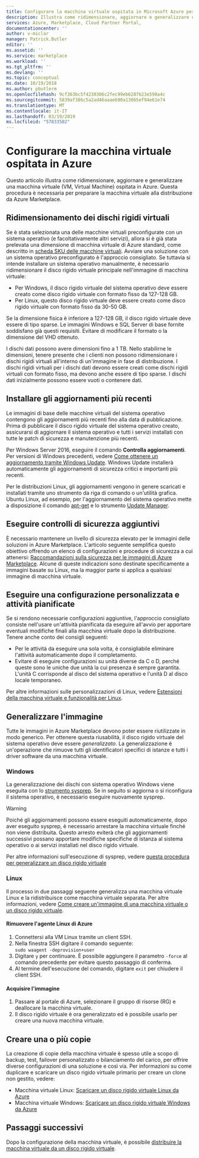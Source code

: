 ```yaml
---
title: Configurare la macchina virtuale ospitata in Microsoft Azure per Azure Marketplace | Microsoft Docs
description: Illustra come ridimensionare, aggiornare e generalizzare una macchina virtuale ospitata in Azure.
services: Azure, Marketplace, Cloud Partner Portal,
documentationcenter: ''
author: v-miclar
manager: Patrick.Butler
editor: ''
ms.assetid: ''
ms.service: marketplace
ms.workload: ''
ms.tgt_pltfrm: ''
ms.devlang: ''
ms.topic: conceptual
ms.date: 10/19/2018
ms.author: pbutlerm
ms.openlocfilehash: 9cf363bc5f4230306c2fec99eb6287b23e598a4c
ms.sourcegitcommit: 5839af386c5a2ad46aaaeb90a13065ef94e61e74
ms.translationtype: MT
ms.contentlocale: it-IT
ms.lasthandoff: 03/19/2019
ms.locfileid: "57833502"
---
```

# <a name="configure-the-azure-hosted-vm"></a>Configurare la macchina virtuale ospitata in Azure

Questo articolo illustra come ridimensionare, aggiornare e generalizzare una macchina virtuale (VM, Virtual Machine) ospitata in Azure.  Questa procedura è necessaria per preparare la macchina virtuale alla distribuzione da Azure Marketplace.


## <a name="sizing-the-vhds"></a>Ridimensionamento dei dischi rigidi virtuali

<!--TD: Check if the following assertion is true. I didn't understand the original content. -->
Se è stata selezionata una delle macchine virtuali preconfigurate con un sistema operativo (e facoltativamente altri servizi), allora si è già stata prelevata una dimensione di macchina virtuale di Azure standard, come descritto in [scheda SKU delle macchine virtuali](./cpp-skus-tab.md).  Avviare una soluzione con un sistema operativo preconfigurato è l'approccio consigliato.  Se tuttavia si intende installare un sistema operativo manualmente, è necessario ridimensionare il disco rigido virtuale principale nell'immagine di macchina virtuale:

- Per Windows, il disco rigido virtuale del sistema operativo deve essere creato come disco rigido virtuale con formato fisso da 127-128 GB. 
- Per Linux, questo disco rigido virtuale deve essere creato come disco rigido virtuale con formato fisso da 30-50 GB.

Se la dimensione fisica è inferiore a 127-128 GB, il disco rigido virtuale deve essere di tipo sparse. Le immagini Windows e SQL Server di base fornite soddisfano già questi requisiti. Evitare di modificare il formato o la dimensione del VHD ottenuto. 

I dischi dati possono avere dimensioni fino a 1 TB. Nello stabilirne le dimensioni, tenere presente che i clienti non possono ridimensionare i dischi rigidi virtuali all'interno di un'immagine in fase di distribuzione. I dischi rigidi virtuali per i dischi dati devono essere creati come dischi rigidi virtuali con formato fisso, ma devono anche essere di tipo sparse. I dischi dati inizialmente possono essere vuoti o contenere dati.


## <a name="install-the-most-current-updates"></a>Installare gli aggiornamenti più recenti

Le immagini di base delle macchine virtuali del sistema operativo contengono gli aggiornamenti più recenti fino alla data di pubblicazione. Prima di pubblicare il disco rigido virtuale del sistema operativo creato, assicurarsi di aggiornare il sistema operativo e tutti i servizi installati con tutte le patch di sicurezza e manutenzione più recenti.

Per Windows Server 2016, eseguire il comando **Controlla aggiornamenti**.  Per versioni di Windows precedenti, vedere [Come ottenere un aggiornamento tramite Windows Update](https://support.microsoft.com/help/3067639/how-to-get-an-update-through-windows-update).  Windows Update installerà automaticamente gli aggiornamenti di sicurezza critici e importanti più recenti.

Per le distribuzioni Linux, gli aggiornamenti vengono in genere scaricati e installati tramite uno strumento da riga di comando o un'utilità grafica.  Ubuntu Linux, ad esempio, per l'aggiornamento del sistema operativo mette a disposizione il comando [apt-get](https://manpages.ubuntu.com/manpages/cosmic/man8/apt-get.8.html) e lo strumento [Update Manager](https://manpages.ubuntu.com/manpages/cosmic/man8/update-manager.8.html).


## <a name="perform-additional-security-checks"></a>Eseguire controlli di sicurezza aggiuntivi

È necessario mantenere un livello di sicurezza elevato per le immagini delle soluzioni in Azure Marketplace.  L'articolo seguente semplifica questo obiettivo offrendo un elenco di configurazioni e procedure di sicurezza a cui attenersi: [Raccomandazioni sulla sicurezza per le immagini di Azure Marketplace](https://docs.microsoft.com/azure/security/security-recommendations-azure-marketplace-images).  Alcune di queste indicazioni sono destinate specificamente a immagini basate su Linux, ma la maggior parte si applica a qualsiasi immagine di macchina virtuale. 


## <a name="perform-custom-configuration-and-scheduled-tasks"></a>Eseguire una configurazione personalizzata e attività pianificate

Se si rendono necessarie configurazioni aggiuntive, l'approccio consigliato consiste nell'usare un'attività pianificata da eseguire all'avvio per apportare eventuali modifiche finali alla macchina virtuale dopo la distribuzione.  Tenere anche conto dei consigli seguenti:
- Per le attività da eseguire una sola volta, è consigliabile eliminare l'attività automaticamente dopo il completamento.
- Evitare di eseguire configurazioni su unità diverse da C o D, perché queste sono le uniche due unità la cui presenza è sempre garantita. L'unità C corrisponde al disco del sistema operativo e l'unità D al disco locale temporaneo.

Per altre informazioni sulle personalizzazioni di Linux, vedere [Estensioni della macchina virtuale e funzionalità per Linux](https://docs.microsoft.com/azure/virtual-machines/extensions/features-linux).


## <a name="generalize-the-image"></a>Generalizzare l'immagine

Tutte le immagini in Azure Marketplace devono poter essere riutilizzate in modo generico. Per ottenere questa riusabilità, il disco rigido virtuale del sistema operativo deve essere *generalizzato*. La generalizzazione è un'operazione che rimuove tutti gli identificatori specifici di istanze e tutti i driver software da una macchina virtuale.

### <a name="windows"></a>Windows

La generalizzazione dei dischi con sistema operativo Windows viene eseguita con lo [strumento sysprep](https://docs.microsoft.com/windows-hardware/manufacture/desktop/sysprep--system-preparation--overview). Se in seguito si aggiorna o si riconfigura il sistema operativo, è necessario eseguire nuovamente sysprep. 

> [!WARNING]
>  Poiché gli aggiornamenti possono essere eseguiti automaticamente, dopo aver eseguito sysprep, è necessario arrestare la macchina virtuale finché non viene distribuita.  Questo arresto eviterà che gli aggiornamenti successivi possano apportare modifiche specifiche di istanza al sistema operativo o ai servizi installati nel disco rigido virtuale.

Per altre informazioni sull'esecuzione di sysprep, vedere [questa procedura per generalizzare un disco rigido virtuale](https://docs.microsoft.com/azure/virtual-machines/windows/prepare-for-upload-vhd-image#steps-to-generalize-a-vhd)

### <a name="linux"></a>Linux

Il processo in due passaggi seguente generalizza una macchina virtuale Linux e la ridistribuisce come macchina virtuale separata.  Per altre informazioni, vedere [Come creare un'immagine di una macchina virtuale o un disco rigido virtuale](../../../virtual-machines/linux/capture-image.md). 

#### <a name="remove-the-azure-linux-agent"></a>Rimuovere l'agente Linux di Azure
1.  Connettersi alla VM Linux tramite un client SSH.
2.  Nella finestra SSH digitare il comando seguente: <br/>
    `sudo waagent -deprovision+user`
3.  Digitare `y` per continuare. È possibile aggiungere il parametro `-force` al comando precedente per evitare questo passaggio di conferma.
4.  Al termine dell'esecuzione del comando, digitare `exit` per chiudere il client SSH.

<!-- TD: I need to add meat and/or references to the following steps -->
#### <a name="capture-the-image"></a>Acquisire l'immagine
1.  Passare al portale di Azure, selezionare il gruppo di risorse (RG) e deallocare la macchina virtuale.
2.  Il disco rigido virtuale è ora generalizzato ed è possibile usarlo per creare una nuova macchina virtuale.


## <a name="create-one-or-more-copies"></a>Creare una o più copie

La creazione di copie della macchina virtuale è spesso utile a scopo di backup, test, failover personalizzato o bilanciamento del carico, per offrire diverse configurazioni di una soluzione e così via. Per informazioni su come duplicare e scaricare un disco rigido virtuale primario per creare un clone non gestito, vedere:

- Macchina virtuale Linux: [Scaricare un disco rigido virtuale Linux da Azure](../../../virtual-machines/linux/download-vhd.md)
- Macchina virtuale Windows: [Scaricare un disco rigido virtuale Windows da Azure](../../../virtual-machines/windows/download-vhd.md)


## <a name="next-steps"></a>Passaggi successivi

Dopo la configurazione della macchina virtuale, è possibile [distribuire la macchina virtuale da un disco rigido virtuale](./cpp-deploy-vm-vhd.md).
